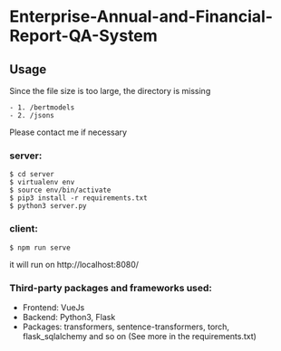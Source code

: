 # Enterprise-Annual-and-Financial-Report-QA-System

## Usage
Since the file size is too large, the directory is missing
```
- 1. /bertmodels
- 2. /jsons
```
Please contact me if necessary

### server:
```
$ cd server
$ virtualenv env
$ source env/bin/activate  
$ pip3 install -r requirements.txt
$ python3 server.py 
```

### client:
```
$ npm run serve
```
it will run on http://localhost:8080/

### Third-party packages and frameworks used:

- Frontend: VueJs
- Backend: Python3, Flask
- Packages: transformers, sentence-transformers, torch, flask_sqlalchemy and so on (See more in the requirements.txt)

